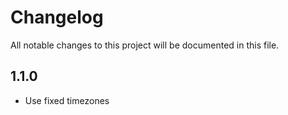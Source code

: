 # Changelog

All notable changes to this project will be documented in this file.

## 1.1.0

- Use fixed timezones
